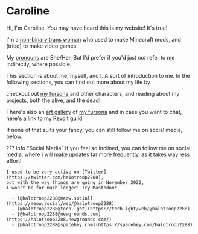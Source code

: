 # Caroline

Hi, I'm Caroline. You may have heard this is my website! It's true!

I'm a [non-binary trans woman](https://pronouns.page/@halotroop2288)
who used to make Minecraft mods, and (tried) to make video games.

My [pronouns] are She/Her.
But I'd prefer if you'd just *not* refer to me indirectly, where possible.

This section is about me, myself, and I. A sort of introduction to me.
In the following sections, you can find out more about my life by
<!-- reading my [blog], -->
checkout out [my fursona] and other characters,
and reading about my [projects](/caroline/projects),
both the alive, and the [dead](/caroline/projects/dead)!

There's also an [art gallery](/caroline/art-gallery)
of [my fursona]<!--, my [blog]-->
and in case you want to chat, [here's a link](https://rvlt.gg/EmND69QW)
to my [Revolt](https://revolt.chat) guild.

If none of that suits your fancy, you can still follow me on social media, below.

??? info "Social Media"
    If you feel so inclined, you can follow me on social media,
    where I will make updates far more frequently, as it takes way less effort!

    I used to be very active on [Twitter](https://twitter.com/ha1otroop2288),
    but with the way things are going in November 2022,
    I won't be for much longer! Try Mastodon!

      - [@halotroop2288@meow.social](https://meow.social/web/@halotroop2288)
      - [@halotroop2288@tech.lgbt](https://tech.lgbt/web/@halotroop2288)
      - [@halotroop2288@newgrounds.com](https://halotroop2288.newgrounds.com/)
      - [@halotroop2288@spacehey.com](https://spacehey.com/halotroop2288)

<!-- Static Links -->

[blog]:/caroline/blog
[my fursona]:caroline/fursona
[pronouns]:https://pronouns.page/@halotroop2288